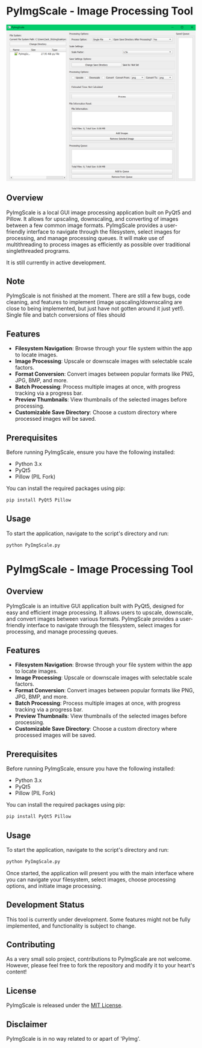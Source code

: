 # PyImgScale - Image Processing Tool

![Alt Text](util/PyImgScale.png)

## Overview
PyImgScale is a local GUI image processing application built on PyQt5 and Pillow. It allows for upscaling, downscaling, and converting of images between a few common image formats. PyImgScale provides a user-friendly interface to navigate through the filesystem, select images for processing, and manage processing queues. It will make use of multithreading to process images as efficiently as possible over traditional singlethreaded programs.

It is still currently in active development.

## Note
PyImgScale is not finished at the moment. There are still a few bugs, code cleaning, and features to implement (image upscaling/downscaling are close to being implemented, but just have not gotten around it just yet!). Single file and batch conversions of files should 

## Features
- **Filesystem Navigation**: Browse through your file system within the app to locate images.
- **Image Processing**: Upscale or downscale images with selectable scale factors.
- **Format Conversion**: Convert images between popular formats like PNG, JPG, BMP, and more.
- **Batch Processing**: Process multiple images at once, with progress tracking via a progress bar.
- **Preview Thumbnails**: View thumbnails of the selected images before processing.
- **Customizable Save Directory**: Choose a custom directory where processed images will be saved.

## Prerequisites
Before running PyImgScale, ensure you have the following installed:
- Python 3.x
- PyQt5
- Pillow (PIL Fork)

You can install the required packages using pip:
```sh
pip install PyQt5 Pillow
```

## Usage
To start the application, navigate to the script's directory and run:
```sh
python PyImgScale.py
```
# PyImgScale - Image Processing Tool

## Overview
PyImgScale is an intuitive GUI application built with PyQt5, designed for easy and efficient image processing. It allows users to upscale, downscale, and convert images between various formats. PyImgScale provides a user-friendly interface to navigate through the filesystem, select images for processing, and manage processing queues.

## Features
- **Filesystem Navigation**: Browse through your file system within the app to locate images.
- **Image Processing**: Upscale or downscale images with selectable scale factors.
- **Format Conversion**: Convert images between popular formats like PNG, JPG, BMP, and more.
- **Batch Processing**: Process multiple images at once, with progress tracking via a progress bar.
- **Preview Thumbnails**: View thumbnails of the selected images before processing.
- **Customizable Save Directory**: Choose a custom directory where processed images will be saved.

## Prerequisites
Before running PyImgScale, ensure you have the following installed:
- Python 3.x
- PyQt5
- Pillow (PIL Fork)

You can install the required packages using pip:
```sh
pip install PyQt5 Pillow
```

## Usage
To start the application, navigate to the script's directory and run:
```sh
python PyImgScale.py
```

Once started, the application will present you with the main interface where you can navigate your filesystem, select images, choose processing options, and initiate image processing.

## Development Status
This tool is currently under development. Some features might not be fully implemented, and functionality is subject to change.

## Contributing
As a very small solo project, contributions to PyImgScale are not welcome. However, please feel free to fork the repository and modify it to your heart's content!

## License
PyImgScale is released under the [MIT License](LICENSE).

## Disclaimer
PyImgScale is in no way related to or apart of 'PyImg'.
